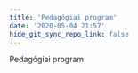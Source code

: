 ```yaml
---
title: 'Pedagógiai program'
date: '2020-05-04 21:57'
hide_git_sync_repo_link: false
---
```


Pedagógiai program